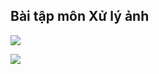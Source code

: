 ## Bài tập môn Xử lý ảnh

[![](https://colab.research.google.com/assets/colab-badge.svg)](https://colab.research.google.com/drive/1OWSzg1_I2l2Sg9edq-kWsc9E-r1Z64n2?usp=sharing)

![](https://imgur.com/r99yBT0.png)
